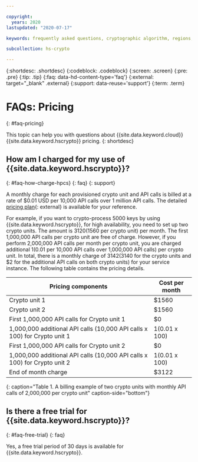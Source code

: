 ```yaml
---

copyright:
  years: 2020
lastupdated: "2020-07-17"

keywords: frequently asked questions, cryptographic algorithm, regions, pricing, security compliance, key ceremony, critical security parameters, cryptographic module, security Level, fips, provisioning and operations

subcollection: hs-crypto

---
```


{:shortdesc: .shortdesc}
{:codeblock: .codeblock}
{:screen: .screen}
{:pre: .pre}
{:tip: .tip}
{:faq: data-hd-content-type='faq'}
{:external: target="_blank" .external}
{:support: data-reuse='support'}
{:term: .term}

# FAQs: Pricing
{: #faq-pricing}

This topic can help you with questions about {{site.data.keyword.cloud}} {{site.data.keyword.hscrypto}} pricing.
{: shortdesc}

## How am I charged for my use of {{site.data.keyword.hscrypto}}?
{: #faq-how-charge-hpcs}
{: faq}
{: support}

A monthly charge for each provisioned crypto unit and API calls is billed at a rate of $0.01 USD per 10,000 API calls over 1 million API calls. The detailed [pricing plan](https://cloud.ibm.com/catalog/services/hyper-protect-crypto-services){: external} is available for your reference.

For example, if you want to crypto-process 5000 keys by using {{site.data.keyword.hscrypto}}, for high availability, you need to set up two crypto units. The amount is $3120 ($1560 per crypto unit) per month. The first 1,000,000 API calls per crypto unit are free of charge. However, if you perform 2,000,000 API calls per month per crypto unit, you are charged additional $1 ($0.01 per 10,000 API calls over 1,000,000 API calls) per crypto unit. In total, there is a monthly charge of $3142 ($3140 for the crypto units and $2 for the additional API calls on both crypto units) for your service instance. The following table contains the pricing details.

| Pricing components | Cost per month |
|-----|----------------|
| Crypto unit 1 | $1560 |
| Crypto unit 2 | $1560 |
| First 1,000,000 API calls for Crypto unit 1 | $0 |
| 1,000,000 additional API calls (10,000 API calls x 100) for Crypto unit 1 | $1 ($0.01 x 100) |
| First 1,000,000 API calls for Crypto unit 2 | $0 |
| 1,000,000 additional API calls (10,000 API calls x 100) for Crypto unit 2 | $1 ($0.01 x 100) |
| End of month charge | $3122  |
{: caption="Table 1. A billing example of two crypto units with monthly API calls of 2,000,000 per crypto unit" caption-side="bottom"}

## Is there a free trial for {{site.data.keyword.hscrypto}}?
{: #faq-free-trial}
{: faq}

Yes, a free trial period of 30 days is available for {{site.data.keyword.hscrypto}}. 
